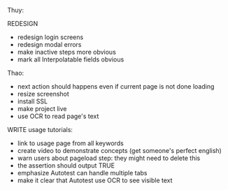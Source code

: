 Thuy:

REDESIGN
- redesign login screens
- redesign modal errors
- make inactive steps more obvious
- mark all Interpolatable fields obvious




Thao:
- next action should happens even if current page is not done loading
- resize screenshot
- install SSL
- make project live
- use OCR to read page's text





WRITE usage tutorials:
- link to usage page from all keywords
- create video to demonstrate concepts (get someone's perfect english)
- warn users about pageload step: they might need to delete this
- the assertion should output TRUE
- emphasize Autotest can handle multiple tabs
- make it clear that Autotest use OCR to see visible text







